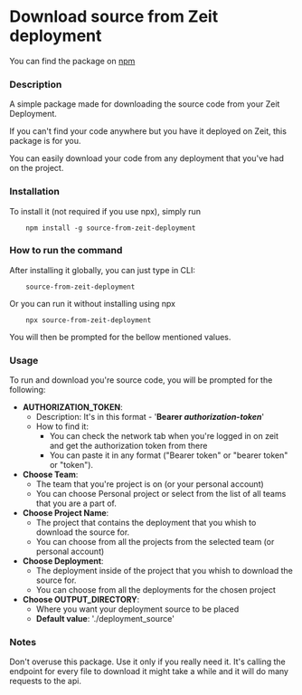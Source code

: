 # Download source from Zeit deployment
You can find the package on [npm](https://www.npmjs.com/package/source-from-zeit-deployment)

### Description

A simple package made for downloading the source code from your Zeit Deployment.

If you can't find your code anywhere but you have it deployed on Zeit,
this package is for you.

You can easily download your code from any deployment that you've had on the project.

### Installation


To install it (not required if you use npx), simply run
```
    npm install -g source-from-zeit-deployment
```

### How to run the command

After installing it globally, you can just type in CLI:
```
    source-from-zeit-deployment
```

Or you can run it without installing using npx
```
    npx source-from-zeit-deployment
```

You will then be prompted for the bellow mentioned values.

### Usage

To run and download you're source code, you will be prompted for the following:

* __AUTHORIZATION_TOKEN__:
  * Description: It's in this format - '__Bearer _authorization-token___'
  * How to find it:
    * You can check the network tab when you're logged in on zeit and get the authorization token from there
    * You can paste it in any format ("Bearer token" or "bearer token" or "token").
* __Choose Team__:
  * The team that you're project is on (or your personal account)
  * You can choose Personal project or select from the list of all teams that you are a part of.
* __Choose Project Name__:
  * The project that contains the deployment that you whish to download the source for.
  * You can choose from all the projects from the selected team (or personal account)
* __Choose Deployment__:
  * The deployment inside of the project that you whish to download the source for.
  * You can choose from all the deployments for the chosen project
* __Choose OUTPUT_DIRECTORY__:
  * Where you want your deployment source to be placed
  * __Default value__: './deployment_source'


### Notes

Don't overuse this package. Use it only if you really need it. It's calling the endpoint for every file to download it might take a while and it will do many requests to the api.
